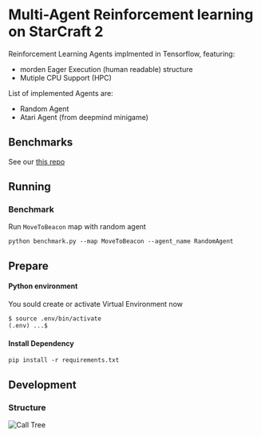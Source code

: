 # Multi-Agent Reinforcement learning on StarCraft 2 
Reinforcement Learning Agents implmented in Tensorflow, featuring:
- morden Eager Execution (human readable) structure
- Mutiple CPU Support (HPC)

List of implemented Agents are:
- Random Agent
- Atari Agent (from deepmind minigame)

## Benchmarks
See our [this repo](https://github.com/starcraft2-ai/comparison)

## Running
### Benchmark
Run `MoveToBeacon` map with random agent
```shell
python benchmark.py --map MoveToBeacon --agent_name RandomAgent
```

## Prepare

#### Python environment
You sould create or activate Virtual Environment now
```
$ source .env/bin/activate
(.env) ...$ 
```
#### Install Dependency
```
pip install -r requirements.txt
```
## Development
### Structure
![Call Tree](https://github.com/starcraft2-ai/rl-battle/raw/master/assets/Call%20Tree.png)

